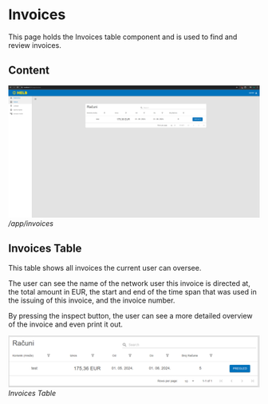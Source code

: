 # Invoices

<div style="display: none;">
  \page user-shared-invoices Invoices
</div>

This page holds the Invoices table component and is used to find and review
invoices.

## Content

![InvoicesPage](../../../assets/InvoicesPage.png) _/app/invoices_

## Invoices Table

This table shows all invoices the current user can oversee.

The user can see the name of the network user this invoice is directed at, the
total amount in EUR, the start and end of the time span that was used in the
issuing of this invoice, and the invoice number.

By pressing the inspect button, the user can see a more detailed overview of the
invoice and even print it out.

![InvoicesTable](../../../assets/InvoicesTable.png) _Invoices Table_
